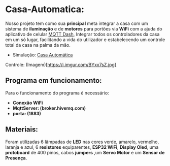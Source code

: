 # Casa-Automatica:

Nosso projeto tem como sua **principal** meta integrar a casa com um sistema de **iluminação** e de **motores** para portões via **WiFi** com a ajuda do aplicativo de celular [MQTT Dash](https://play.google.com/store/apps/details?id=net.routix.mqttdash&hl=pt_BR&gl=US), Integrar todos os controladores da casa em um só lugar, facilitando a vida do utilizador e estabelecendo um controle total da casa na palma da mão. 

 - Simulação: [Casa Automática](https://wokwi.com/projects/349074362081477202)

Controle: (Imagem)[https://i.imgur.com/BYxx7sZ.jpg]
## Programa em funcionamento:

Para o funcionamento do programa é necessário:


 - **Conexão WiFi**
 - **MqttServer: (broker.hivemq.com)**
 -  **porta: (1883)**
## Materiais:
Foram utilizadas 6 lâmpadas de **LED** nas cores verde, amarelo, vermelho,  laranja e azul, 6 **resistores** equiparentes, **ESP32 WiFi**, **Display Oled**, uma **protoboard** de 400 pinos, cabos **jumpers** ,um **Servo Motor** e um **Sensor de Presença**.
